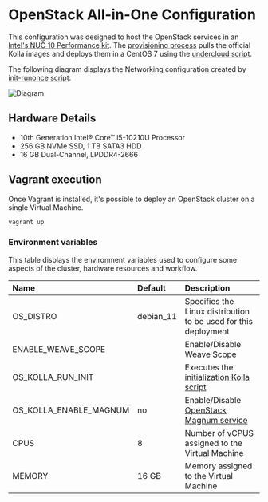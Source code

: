 # OpenStack All-in-One Configuration

This configuration was designed to host the OpenStack services in an [Intel's
NUC 10 Performance kit][1]. The [provisioning process](../../install.sh) pulls
the official Kolla images and deploys them in a CentOS 7 using the [undercloud
script](../../undercloud.sh).

The following diagram displays the Networking configuration created by
[init-runonce script][2].

![Diagram](../../doc/img/skydive_aio.png)

## Hardware Details

- 10th Generation Intel® Core™ i5-10210U Processor
- 256 GB NVMe SSD, 1 TB SATA3 HDD
- 16 GB Dual-Channel, LPDDR4-2666

## Vagrant execution

Once Vagrant is installed, it's possible to deploy an OpenStack cluster on
a single Virtual Machine.

```bash
vagrant up
```

### Environment variables

This table displays the environment variables used to configure some aspects of
the cluster, hardware resources and workflow.

| Name                   | Default   | Description                                                     |
| :--------------------- | :-------- | :-------------------------------------------------------------- |
| OS_DISTRO              | debian_11 | Specifies the Linux distribution to be used for this deployment |
| ENABLE_WEAVE_SCOPE     |           | Enable/Disable Weave Scope                                      |
| OS_KOLLA_RUN_INIT      |           | Executes the [initialization Kolla script][2]                   |
| OS_KOLLA_ENABLE_MAGNUM | no        | Enable/Disable [OpenStack Magnum service][4]                    |
| CPUS                   | 8         | Number of vCPUS assigned to the Virtual Machine                 |
| MEMORY                 | 16 GB     | Memory assigned to the Virtual Machine                          |

<!-- markdown-link-check-disable-next-line -->

[1]: https://ark.intel.com/content/www/us/en/ark/products/189239/intel-nuc-10-performance-kit-nuc10i5fnh.html
[2]: https://github.com/openstack/kolla-ansible/blob/10.0.0/tools/init-runonce
[4]: https://docs.openstack.org/magnum/latest/
